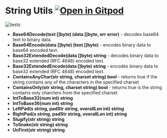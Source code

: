 # String Utils <a href="https://gitpod.io/#https://github.com/gouniverse/strutils" style="float:right:"><img src="https://gitpod.io/button/open-in-gitpod.svg" alt="Open in Gitpod" loading="lazy"></a>

![tests](https://github.com/gouniverse/utils/workflows/tests/badge.svg)

- <b>Base64Decode(text []byte) (data []byte, err error)</b> - decodes base64 text to binary data.
- <b>Base64Encode(data []byte) (text []byte)</b> -  encodes binary data to base64 encoded text.
- <b>Base32ExtendedDecode(data []byte) string</b> -  decodes binary data to base32 extended (RFC 4648) encoded text.
- <b>Base32ExtendedEncode(data []byte) string</b> -  encodes binary data to base32 extended (RFC 4648) encoded text.
- <b>ContainsAnyChar(str string, charset string) bool</b> - returns true if the string contains any of the characters in the specified charset
- <b>ContainsOnly(str string, charset string) bool </b> - returns true is the string contains only charcters from the specified charset
- <b>IntToBase32(num int) string</b>
- <b>IntToBase36(num int) string</b>
- <b>LeftPad(s string, padStr string, overallLen int) string</b>
- <b>RightPad(s string, padStr string, overallLen int) string</b>
- <b>Slugify(str string) string</b>
- <b>ToSnake(str string) string</b>
- <b>UcFirst(str string) string</b>

